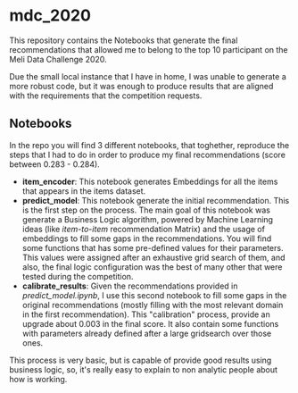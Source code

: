 # mdc_2020

This repository contains the Notebooks that generate the final recommendations that allowed me to belong to the top 10 participant on the Meli Data Challenge 2020.

Due the small local instance that I have in home, I was unable to generate a more robust code, but it was enough to produce results that are aligned with the requirements that the competition requests.

## Notebooks

In the repo you will find 3 different notebooks, that toghether, reproduce the steps that I had to do in order to produce my final recommendations (score between 0.283 - 0.284).

* __item_encoder__: This notebook generates Embeddings for all the items that appears in the items dataset.
* __predict_model__: This notebook generate the initial recommendation. This is the first step on the process. The main goal of this notebook was generate a Business Logic algorithm, powered by Machine Learning ideas (like *item-to-item* recommendation Matrix) and the usage of embeddings to fill some gaps in the recommendations. You will find some functions that has some pre-defined values for their parameters. This values were assigned after an exhaustive grid search of them, and also, the final logic configuration was the best of many other that were tested during the competition.
* __calibrate_results__: Given the recommendations provided in *predict_model.ipynb*, I use this second notebook to fill some gaps in the original recommendations (mostly filling with the most relevant domain in the first recommendation). This "calibration" process, provide an upgrade about 0.003 in the final score. It also contain some functions with parameters already defined after a large gridsearch over those ones.


This process is very basic, but is capable of provide good results using business logic, so, it's really easy to explain to non analytic people about how is working.
